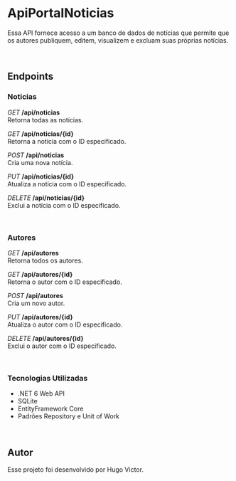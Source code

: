 # **ApiPortalNoticias**

Essa API fornece acesso a um banco de dados de notícias que permite que os autores publiquem, editem, visualizem e excluam suas próprias notícias.

<br>

## Endpoints


### Noticias
*GET* **/api/noticias**
<br>Retorna todas as notícias.

*GET* **/api/noticias/{id}**
<br>Retorna a notícia com o ID especificado.

*POST* **/api/noticias**
<br>Cria uma nova notícia.

*PUT* **/api/noticias/{id}**
<br>Atualiza a notícia com o ID especificado.

*DELETE* **/api/noticias/{id}**
<br>Exclui a notícia com o ID especificado.

<br>

### Autores
*GET* **/api/autores**
<br>Retorna todos os autores.

*GET* **/api/autores/{id}**
<br>Retorna o autor com o ID especificado.

*POST* **/api/autores**
<br>Cria um novo autor.

*PUT* **/api/autores/{id}**
<br>Atualiza o autor com o ID especificado.

*DELETE* **/api/autores/{id}**
<br>Exclui o autor com o ID especificado.

<br>
 
### Tecnologias Utilizadas
- .NET 6 Web API
- SQLite
- EntityFramework Core
- Padrões Repository e Unit of Work

<br>

## Autor
Esse projeto foi desenvolvido por Hugo Victor.

